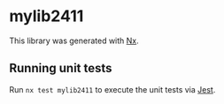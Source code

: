 # mylib2411

This library was generated with [Nx](https://nx.dev).

## Running unit tests

Run `nx test mylib2411` to execute the unit tests via [Jest](https://jestjs.io).
